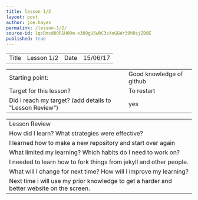 ```yaml
---
title: lesson 1/2
layout: post
author: joe.hayes
permalink: /lesson-1/2/
source-id: 1qcRmcd09R1H09m-x3H9gU5wRC3sXoGGWr39hRsjZB0E
published: true
---
```

<table>
  <tr>
    <td>Title</td>
    <td>Lesson 1/2</td>
    <td>Date</td>
    <td>15/06/17</td>
  </tr>
</table>


<table>
  <tr>
    <td>Starting point:</td>
    <td>Good knowledge of github</td>
  </tr>
  <tr>
    <td>Target for this lesson?</td>
    <td>To restart</td>
  </tr>
  <tr>
    <td>Did I reach my target? 
(add details to "Lesson Review")</td>
    <td>yes</td>
  </tr>
</table>


<table>
  <tr>
    <td>Lesson Review</td>
  </tr>
  <tr>
    <td>How did I learn? What strategies were effective? </td>
  </tr>
  <tr>
    <td>I learned how to make a new repository and start over again</td>
  </tr>
  <tr>
    <td>What limited my learning? Which habits do I need to work on? </td>
  </tr>
  <tr>
    <td>I needed to learn how to fork things from jekyll and other people.</td>
  </tr>
  <tr>
    <td>What will I change for next time? How will I improve my learning?</td>
  </tr>
  <tr>
    <td>
Next time i will use my prior knowledge to get a harder and better website on the screen.</td>
  </tr>
</table>


